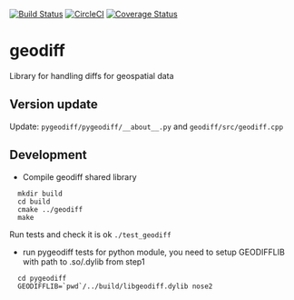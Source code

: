 [![Build Status](https://travis-ci.org/lutraconsulting/geodiff.svg?branch=master)](https://travis-ci.org/lutraconsulting/geodiff)
[![CircleCI](https://circleci.com/gh/lutraconsulting/geodiff.svg?style=svg)](https://circleci.com/gh/lutraconsulting/geodiff)
[![Coverage Status](https://img.shields.io/coveralls/lutraconsulting/geodiff.svg)](https://coveralls.io/github/lutraconsulting/geodiff?branch=master)

# geodiff
Library for handling diffs for geospatial data 

## Version update

Update:
`pygeodiff/pygeodiff/__about__.py` and 
`geodiff/src/geodiff.cpp` 

## Development
- Compile geodiff shared library
```
  mkdir build
  cd build
  cmake ../geodiff
  make
```
Run tests and check it is ok `./test_geodiff`


- run pygeodiff tests for python module, you need to setup GEODIFFLIB with path to .so/.dylib from step1
```
  cd pygeodiff
  GEODIFFLIB=`pwd`/../build/libgeodiff.dylib nose2
```
